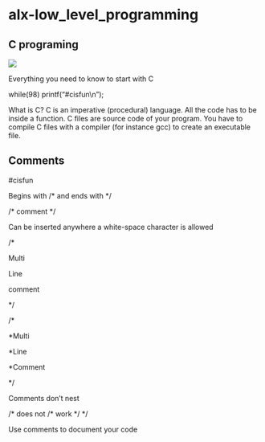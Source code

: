 # alx-low_level_programming
## C programing 




![](alx-low_level_programming/IMG_20230112_070555_407.jpg)




Everything you need to 
know to start with C

while(98) printf(“#cisfun\n”);


What is C?
C is an imperative (procedural) language. 
All the code has to be inside a function.
C files are source code of your program.
You have to compile C files with a compiler (for instance gcc) to create an 
executable file.


## Comments
#cisfun

Begins with /* and ends with */

 /* comment */

Can be inserted anywhere a white-space character
is allowed


/*
    
Multi
    
Line
    
comment

*/


 
/*
  
*Multi
  
*Line
  
*Comment
  
*/


Comments don’t nest

   
/* does not /* work */ */

Use comments to document your code


![]()
